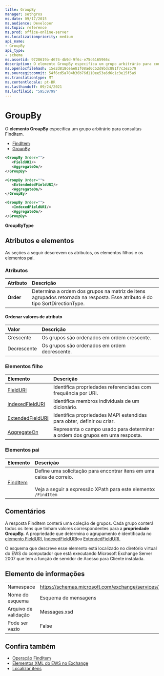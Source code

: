 ```yaml
---
title: GroupBy
manager: sethgros
ms.date: 09/17/2015
ms.audience: Developer
ms.topic: reference
ms.prod: office-online-server
ms.localizationpriority: medium
api_name:
- GroupBy
api_type:
- schema
ms.assetid: 9728619b-4674-4b9d-9f6c-e75c6165966c
description: O elemento GroupBy especifica um grupo arbitrário para consultas FindItem.
ms.openlocfilehash: 15e2d818ceae81f08ad0c52d9bdc881f7c3e2579
ms.sourcegitcommit: 54f6cd5a704b36b76d110ee53a6d6c1c3e15f5a9
ms.translationtype: MT
ms.contentlocale: pt-BR
ms.lasthandoff: 09/24/2021
ms.locfileid: "59539799"
---
```

# <a name="groupby"></a>GroupBy

O **elemento GroupBy** especifica um grupo arbitrário para consultas FindItem. 
  
- [FindItem](finditem.md)
- [GroupBy](groupby.md)
  
```xml
<GroupBy Order="">
   <FieldURI/>
   <AggregateOn/>
</GroupBy>
```

```xml
<GroupBy Order="">
   <ExtendededFieldURI/>
   <AggregateOn/>
</GroupBy>
```

```xml
<GroupBy Order="">
   <IndexedFieldURI/>
   <AggregateOn/>
</GroupBy>
```

**GroupByType**

## <a name="attributes-and-elements"></a>Atributos e elementos

As seções a seguir descrevem os atributos, os elementos filhos e os elementos pai.
  
### <a name="attributes"></a>Atributos

|**Atributo**|**Descrição**|
|:-----|:-----|
|**Order** <br/> | Determina a ordem dos grupos na matriz de itens agrupados retornada na resposta. Esse atributo é do tipo SortDirectionType.  <br/> |
   
#### <a name="order-attribute-values"></a>Ordenar valores de atributo

|**Valor**|**Descrição**|
|:-----|:-----|
|Crescente  <br/> |Os grupos são ordenados em ordem crescente.  <br/> |
|Decrescente  <br/> |Os grupos são ordenados em ordem decrescente.  <br/> |
   
### <a name="child-elements"></a>Elementos filho

|**Elemento**|**Descrição**|
|:-----|:-----|
|[FieldURI](fielduri.md) <br/> |Identifica propriedades referenciadas com frequência por URI.  <br/> |
|[IndexedFieldURI](indexedfielduri.md) <br/> |Identifica membros individuais de um dicionário.  <br/> |
|[ExtendedFieldURI](extendedfielduri.md) <br/> |Identifica propriedades MAPI estendidas para obter, definir ou criar.  <br/> |
|[AggregateOn](aggregateon.md) <br/> |Representa o campo usado para determinar a ordem dos grupos em uma resposta.  <br/> |
   
### <a name="parent-elements"></a>Elementos pai

|**Elemento**|**Descrição**|
|:-----|:-----|
|[FindItem](finditem.md) <br/> |Define uma solicitação para encontrar itens em uma caixa de correio.  <br/><br/> Veja a seguir a expressão XPath para este elemento:  `/FindItem` <br/> |
   
## <a name="remarks"></a>Comentários

A resposta FindItem conterá uma coleção de grupos. Cada grupo conterá todos os itens que tinham valores correspondentes para a **propriedade GroupBy.** A propriedade que determina o agrupamento é identificada no [elemento FieldURI,](fielduri.md) [IndexedFieldURI](indexedfielduri.md)ou [ExtendedFieldURI.](extendedfielduri.md) 
  
O esquema que descreve esse elemento está localizado no diretório virtual do EWS do computador que está executando Microsoft Exchange Server 2007 que tem a função de servidor de Acesso para Cliente instalada.
  
## <a name="element-information"></a>Elemento de informações

|||
|:-----|:-----|
|Namespace  <br/> |https://schemas.microsoft.com/exchange/services/2006/messages  <br/> |
|Nome do esquema  <br/> |Esquema de mensagens  <br/> |
|Arquivo de validação  <br/> |Messages.xsd  <br/> |
|Pode ser vazio  <br/> |False  <br/> |
   
## <a name="see-also"></a>Confira também

- [Operação FindItem](finditem-operation.md)
- [Elementos XML do EWS no Exchange](ews-xml-elements-in-exchange.md)
- [Localizar itens](https://msdn.microsoft.com/library/63af1f9c-464b-4fca-9ae3-3d60f24ca93c%28Office.15%29.aspx)

